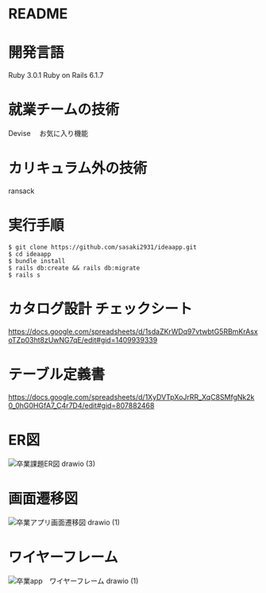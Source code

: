 # README
# 開発言語
Ruby 3.0.1 Ruby on Rails 6.1.7
# 就業チームの技術
Devise　
お気に入り機能

# カリキュラム外の技術
ransack

# 実行手順
```
$ git clone https://github.com/sasaki2931/ideaapp.git
$ cd ideaapp
$ bundle install
$ rails db:create && rails db:migrate
$ rails s
```


# カタログ設計 チェックシート
https://docs.google.com/spreadsheets/d/1sdaZKrWDq97vtwbtG5RBmKrAsxoTZp03ht8zUwNG7qE/edit#gid=1409939339
# テーブル定義書
https://docs.google.com/spreadsheets/d/1XyDVTpXoJrRR_XqC8SMfgNk2k0_0hG0HGfA7_C4r7D4/edit#gid=807882468

# ER図
![卒業課題ER図 drawio (3)](https://user-images.githubusercontent.com/112809549/218372165-79b029ff-9742-460c-aca9-ca93eb0e1303.png)
# 画面遷移図
![卒業アプリ画面遷移図 drawio (1)](https://user-images.githubusercontent.com/112809549/218361306-02d16426-b979-4d76-8c76-635cdae4d5ef.png)

# ワイヤーフレーム
![卒業app　ワイヤーフレーム drawio (1)](https://user-images.githubusercontent.com/112809549/218059566-c870e613-9c76-4e97-86dc-a4212e7052bd.png)
